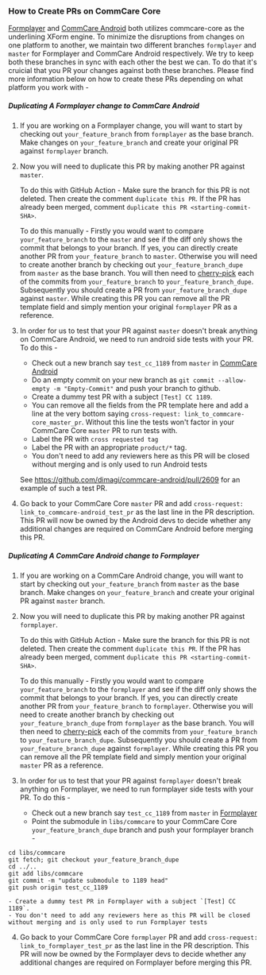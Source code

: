 ### How to Create PRs on CommCare Core

[Formplayer](https://github.com/dimagi/formplayer) and [CommCare Android](https://github.com/dimagi/commcare-android) both utilizes commcare-core as the underlining XForm engine.  To minimize the disruptions from changes on one platform to another, we maintain two different branches `formplayer` and `master` for Formplayer and CommCare Android respectively.
We try to keep both these branches in sync with each other the best we can. To do that it's cruicial that you PR your changes against both these branches. Please find more information below on how to create these PRs depending on what platform you work with - 


##### Duplicating A Formplayer change to CommCare Android

1. If you are working on a Formplayer change, you will want to start by checking out `your_feature_branch` from `formplayer` as the base branch. Make changes on `your_feature_branch` and create your original PR against `formplayer` branch.

2. Now you will need to duplicate this PR by making another PR against `master`.

    To do this with GitHub Action -
    Make sure the branch for this PR is not deleted. Then create the comment `duplicate this PR`. If the PR has already been merged, comment `duplicate this PR <starting-commit-SHA>`.

    To do this manually -
    Firstly you would want to compare `your_feature_branch` to the `master` and see if the diff only shows the commit that belongs to your branch. If yes, you can directly create another PR from `your_feature_branch` to `master`.
    Otherwise you will need to create another branch by checking out `your_feature_branch_dupe` from `master` as the base branch. You will then need to [cherry-pick](https://docs.github.com/en/desktop/contributing-and-collaborating-using-github-desktop/managing-commits/cherry-picking-a-commit#about-git-cherry-pick) each of the commits from `your_feature_branch` to `your_feature_branch_dupe`. 
    Subsequently you should create a PR from `your_feature_branch_dupe` against `master`. While creating this PR you can remove all the PR template field and simply mention your original `formplayer` PR as a reference.

3. In order for us to test that your PR against `master` doesn't break anything on CommCare Android, we need to run android side tests with your PR.
To do this - 
    - Check out a new branch say `test_cc_1189` from `master` in [CommCare Android](https://github.com/dimagi/commcare-android)
    - Do an empty commit on your new branch as `git commit --allow-empty -m "Empty-Commit"` and push your branch to github. 
    - Create a dummy test PR with a subject `[Test] CC 1189`. 
    - You can remove all the fields from the PR template here and add a line at the very bottom saying `cross-request: link_to_commcare-core_master_pr`. Without this line the tests won't factor in your CommCare Core `master` PR to run tests with. 
    - Label the PR with `cross requested tag`
    - Label the PR with an appropriate `product/*` tag.
    - You don't need to add any reviewers here as this PR will be closed without merging and is only used to run Android tests

   See https://github.com/dimagi/commcare-android/pull/2609 for an example of such a test PR. 

4. Go back to your CommCare Core `master` PR and add `cross-request: link_to_commcare-android_test_pr` as the last line in the PR description. This PR will now be owned by the Android devs to decide whether any additional changes are required on CommCare Android before merging this PR.


##### Duplicating A CommCare Android change to Formplayer

1. If you are working on a CommCare Android change, you will want to start by checking out `your_feature_branch` from `master` as the base branch. Make changes on `your_feature_branch` and create your original PR against `master` branch.

2. Now you will need to duplicate this PR by making another PR against `formplayer`.

    To do this with GitHub Action -
    Make sure the branch for this PR is not deleted. Then create the comment `duplicate this PR`. If the PR has already been merged, comment `duplicate this PR <starting-commit-SHA>`.

    To do this manually -
    Firstly you would want to compare `your_feature_branch` to the `formplayer` and see if the diff only shows the commit that belongs to your branch. If yes, you can directly create another PR from `your_feature_branch` to `formplayer`.
    Otherwise you will need to create another branch by checking out `your_feature_branch_dupe` from `formplayer` as the base branch. You will then need to [cherry-pick](https://docs.github.com/en/desktop/contributing-and-collaborating-using-github-desktop/managing-commits/cherry-picking-a-commit#about-git-cherry-pick) each of the commits from `your_feature_branch` to `your_feature_branch_dupe`.
    Subsequently you should create a PR from `your_feature_branch_dupe` against `formplayer`. While creating this PR you can remove all the PR template field and simply mention your original `master` PR as a reference.

3. In order for us to test that your PR against `formplayer` doesn't break anything on Formplayer, we need to run formplayer side tests with your PR.
To do this - 
    - Check out a new branch say `test_cc_1189` from `master` in [Formplayer](https://github.com/dimagi/formplayer)
    - Point the submodule in `libs/commcare` to your CommCare Core `your_feature_branch_dupe` branch and push your formplayer branch - 
````
cd libs/commcare
git fetch; git checkout your_feature_branch_dupe
cd ../..
git add libs/commcare
git commit -m "update submodule to 1189 head"
git push origin test_cc_1189
````
    - Create a dummy test PR in Formplayer with a subject `[Test] CC 1189`. 
    - You don't need to add any reviewers here as this PR will be closed without merging and is only used to run Formplayer tests

4. Go back to your CommCare Core `formplayer` PR and add `cross-request: link_to_formplayer_test_pr` as the last line in the PR description. This PR will now be owned by the Formplayer devs to decide whether any additional changes are required on Formplayer before merging this PR.
